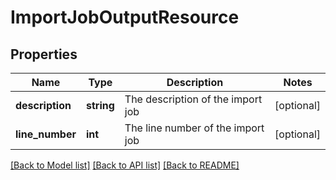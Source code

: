 # ImportJobOutputResource

## Properties
Name | Type | Description | Notes
------------ | ------------- | ------------- | -------------
**description** | **string** | The description of the import job | [optional] 
**line_number** | **int** | The line number of the import job | [optional] 

[[Back to Model list]](../README.md#documentation-for-models) [[Back to API list]](../README.md#documentation-for-api-endpoints) [[Back to README]](../README.md)



